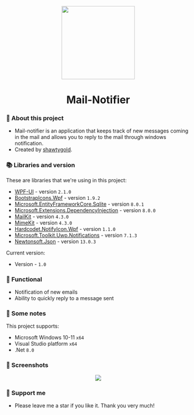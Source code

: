<div align="center"><img src="https://github.com/Shawtygold/MailNotifier/blob/master/MailNotifierGithubIcon.png" width="200" height="200"/>
<h1>Mail-Notifier</1>
</div>
  
### :pencil: About this project
- Mail-notifier is an application that keeps track of new messages coming in the mail and allows you to reply to the mail through windows notification.
- Created by [shawtygold](https://github.com/Shawtygold).

### 📚 Libraries and version
These are libraries that we're using in this project:
- [WPF-UI](https://github.com/lepoco/wpfui) - version `2.1.0`
- [BootstrapIcons.Wpf](https://github.com/helluvamatt/BootstrapIcons.Net) - version `1.9.2`
- [Microsoft.EntityFrameworkCore.Sqlite](https://www.nuget.org/packages/Microsoft.EntityFrameworkCore.Sqlite) - version `8.0.1`
- [Microsoft.Extensions.DependencyInjection](https://www.nuget.org/packages/Microsoft.Extensions.DependencyInjection) - version `8.0.0`
- [MailKit](https://github.com/jstedfast/MailKit) - version `4.3.0`
- [MimeKit](https://github.com/jstedfast/MimeKit) - version `4.3.0`
- [Hardcodet.NotifyIcon.Wpf](https://github.com/hardcodet/wpf-notifyicon?tab=readme-ov-file) - version `1.1.0`
- [Microsoft.Toolkit.Uwp.Notifications](https://www.nuget.org/packages/Microsoft.Toolkit.Uwp.Notifications/) - version `7.1.3`
- [Newtonsoft.Json](https://www.nuget.org/packages/Newtonsoft.Json/) - version `13.0.3`

Current version: 
- Version - `1.0`
  
### 📖 Functional
- Notification of new emails
- Ability to quickly reply to a message sent

 ### 📜 Some notes
 This project supports:
 - Microsoft Windows 10-11 `x64`
 - Visual Studio platform `x64`
 - .Net `8.0`

### 📸 Screenshots
<div align="center">
  <img src="https://github.com/Shawtygold/MailNotifier/blob/master/Screenshot1.png"/>
</div>

 ### 🤝 Support me
 - Please leave me a star if you like it. Thank you very much! 
